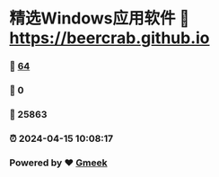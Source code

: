 # 精选Windows应用软件 :link: https://beercrab.github.io 
### :page_facing_up: [64](https://beercrab.github.io/tag.html) 
### :speech_balloon: 0 
### :hibiscus: 25863 
### :alarm_clock: 2024-04-15 10:08:17 
### Powered by :heart: [Gmeek](https://github.com/Meekdai/Gmeek)
